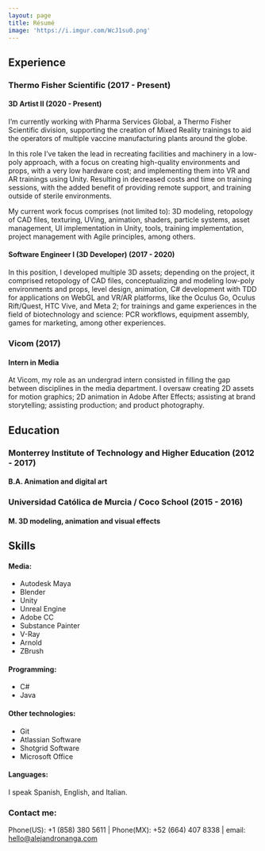 ```yaml
---
layout: page
title: Résumé
image: 'https://i.imgur.com/WcJ1su0.png'
---
```


## <b>Experience</b>
### Thermo Fisher Scientific (2017 - Present)
#### 3D Artist II (2020 - Present)
I’m currently working with Pharma Services Global, a Thermo Fisher Scientific division, supporting the creation of Mixed Reality trainings to aid the operators of multiple vaccine manufacturing plants around the globe.

In this role I’ve taken the lead in recreating facilities and machinery in a low-poly approach, with a focus on creating high-quality environments and props, with a very low hardware cost; and implementing them into VR and AR trainings using Unity. Resulting in decreased costs and time on training sessions, with the added benefit of providing remote support, and training outside of sterile environments.

My current work focus comprises (not limited to): 3D modeling, retopology of CAD files, texturing, UVing, animation, shaders, particle systems, asset management, UI implementation in Unity, tools, training implementation, project management with Agile principles, among others.

#### Software Engineer I (3D Developer) (2017 - 2020)
In this position, I developed multiple 3D assets; depending on the project, it comprised retopology of CAD files, conceptualizing and modeling low-poly environments and props, level design, animation, C# development with TDD for applications on WebGL and VR/AR platforms, like the Oculus Go, Oculus Rift/Quest, HTC Vive, and Meta 2; for trainings and game experiences in the field of biotechnology and science: PCR workflows, equipment assembly, games for marketing, among other experiences.

### Vicom (2017)
#### Intern in Media
At Vicom, my role as an undergrad intern consisted in filling the gap between disciplines in the media department. I oversaw creating 2D assets for motion graphics; 2D animation in Adobe After Effects; assisting at brand storytelling; assisting production; and product photography.

## <b>Education</b>
### Monterrey Institute of Technology and Higher Education (2012 - 2017)
#### B.A. Animation and digital art
### Universidad Católica de Murcia / Coco School (2015 - 2016)
#### M. 3D modeling, animation and visual effects

## <b>Skills</b>
#### Media:
* Autodesk Maya
* Blender
* Unity
* Unreal Engine
* Adobe CC
* Substance Painter
* V-Ray
* Arnold
* ZBrush

#### Programming:
* C#
* Java

#### Other technologies:
* Git
* Atlassian Software
* Shotgrid Software
* Microsoft Office

#### Languages:
I speak Spanish, English, and Italian.

### Contact me:
Phone(US): +1 (858) 380 5611 | Phone(MX): +52 (664) 407 8338 | email: hello@alejandronanga.com
